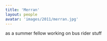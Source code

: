 ```yaml
---
title: 'Merran'
layout: people
avatar: 'images/2011/merran.jpg'
---
```


as a summer fellow working on bus rider stuff